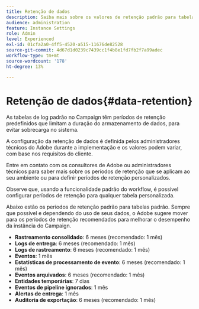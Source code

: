 ```yaml
---
title: Retenção de dados
description: Saiba mais sobre os valores de retenção padrão para tabelas padrão
audience: administration
feature: Instance Settings
role: Admin
level: Experienced
exl-id: 01cfa2a0-4ff5-4520-a515-11676de82528
source-git-commit: 4d67d1d0239c7439cc1f4b8e1fd7fb2f7a99adec
workflow-type: tm+mt
source-wordcount: '178'
ht-degree: 13%

---
```


# Retenção de dados{#data-retention}

As tabelas de log padrão no Campaign têm períodos de retenção predefinidos que limitam a duração do armazenamento de dados, para evitar sobrecarga no sistema.

A configuração da retenção de dados é definida pelos administradores técnicos do Adobe durante a implementação e os valores podem variar, com base nos requisitos do cliente.

Entre em contato com os consultores de Adobe ou administradores técnicos para saber mais sobre os períodos de retenção que se aplicam ao seu ambiente ou para definir períodos de retenção personalizados.

Observe que, usando a funcionalidade padrão do workflow, é possível configurar períodos de retenção para qualquer tabela personalizada.

Abaixo estão os períodos de retenção padrão para tabelas padrão. Sempre que possível e dependendo do uso de seus dados, o Adobe sugere mover para os períodos de retenção recomendados para melhorar o desempenho da instância do Campaign.

* **Rastreamento consolidado**: 6 meses (recomendado: 1 mês)
* **Logs de entrega**: 6 meses (recomendado: 1 mês)
* **Logs de rastreamento**: 6 meses (recomendado: 1 mês)
* **Eventos**: 1 mês
* **Estatísticas de processamento de evento**: 6 meses (recomendado: 1 mês)
* **Eventos arquivados**: 6 meses (recomendado: 1 mês)
* **Entidades temporárias**: 7 dias
* **Eventos de pipeline ignorados**: 1 mês
* **Alertas de entrega**: 1 mês
* **Auditoria de exportação**: 6 meses (recomendado: 1 mês)

